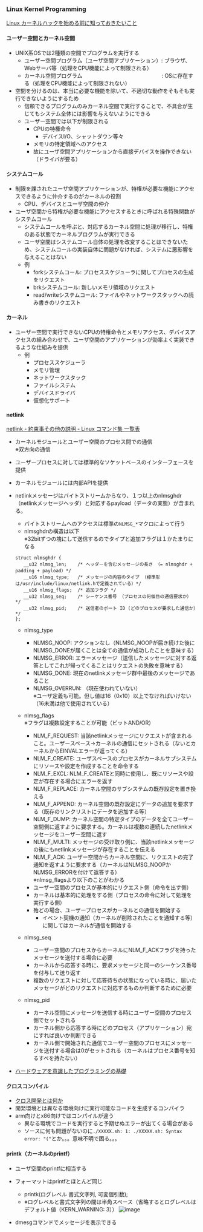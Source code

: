 ### Linux Kernel Programming
[Linux カーネルハックを始める前に知っておきたいこと](https://yasukata.hatenablog.com/entry/2020/07/09/083822)
#### ユーザー空間とカーネル空間
- UNIX系OSでは2種類の空間でプログラムを実行する
  - ユーザー空間プログラム（ユーザ空間アプリケーション）: ブラウザ、Webサーバ等（処理をCPU機能によって制限される）
  - カーネル空間プログラム　　　　　　　　　　　　　　　: OSに存在する（処理をCPU機能によって制限されない）
- 空間を分けるのは、本当に必要な機能を除いて、不適切な動作をそもそも実行できないようにするため
  - 信頼できるプログラムのみカーネル空間で実行することで、不具合が生じてもシステム全体には影響を与えないようにできる
  - ユーザー空間では以下が制限される
    - CPUの特権命令
      - デバイスI/O、シャットダウン等々
    - メモリの特定領域へのアクセス
    - 故にユーザ空間アプリケーションから直接デバイスを操作できない（ドライバが要る）

#### システムコール
- 制限を課されたユーザ空間アプリケーションが、特権が必要な機能にアクセスできるように仲介するのがカーネルの役割
  - CPU、デバイスとユーザ空間の仲介
- ユーザ空間から特権が必要な機能にアクセスするときに呼ばれる特殊関数がシステムコール
  - システムコールを呼ぶと、対応するカーネル空間に処理が移行し、特権のある状態でカーネルプログラムが実行できる
  - ユーザ空間はシステムコール自体の処理を改変することはできないため、システムコールの実装自体に問題がなければ、システムに悪影響を与えることはない
  - 例
    - forkシステムコール:  プロセススケジューラに関してプロセスの生成をリクエスト
    - brkシステムコール:   新しいメモリ領域のリクエスト
    - read/writeシステムコール:  ファイルやネットワークスタックへの読み書きのリクエスト

#### カーネル
- ユーザー空間で実行できないCPUの特権命令とメモリアクセス、デバイスアクセスの組み合わせで、ユーザ空間のアプリケーションが効率よく実装できるような仕組みを提供
  - 例
    - プロセススケジューラ
    - メモリ管理
    - ネットワークスタック
    - ファイルシステム
    - デバイスドライバ
    - 仮想化サポート

#### netlink
[netlink - 約束事その他の説明 - Linux コマンド集 一覧表](https://kazmax.zpp.jp/cmd/n/netlink.7.html)
- カーネルモジュールとユーザー空間のプロセス間での通信  
  ※双方向の通信
- ユーザープロセスに対しては標準的なソケットベースのインターフェースを提供
- カーネルモジュールには内部APIを提供
- netlinkメッセージはバイトストリームからなり、１つ以上のnlmsghdr（netlinkメッセージヘッダ）と対応するpayload（データの実態）が含まれる。
  - バイトストリームへのアクセスは標準の`NLMSG_*`マクロによって行う  
  - nlmsghdrの構造は以下  
    ※32bitずつの塊にして送信するのでタイプと追加フラグは１かたまりになる
  ```
  struct nlmsghdr {
     __u32 nlmsg_len;    /* ヘッダーを含むメッセージの長さ （= nlmsghdr + padding + payload）*/
     __u16 nlmsg_type;   /* メッセージの内容のタイプ （標準形は/usr/include/linux/netlink.hで定義されている）*/
     __u16 nlmsg_flags;  /* 追加フラグ */
     __u32 nlmsg_seq;    /* シーケンス番号 （プロセスの何個目の通信要求か）*/
     __u32 nlmsg_pid;    /* 送信者のポート ID (どのプロセスが要求した通信か）*/
  };
  ```
  - nlmsg_type  
    - NLMSG_NOOP:     アクションなし（NLMSG_NOOPが届き続けた後にNLMSG_DONEが届くことは全ての通信が成功したことを意味する）
    - NLMSG_ERROR:    エラーメッセージ（送信したメッセージに対する返答としてこれが帰ってくることはリクエストの失敗を意味する）
    - NLMSG_DONE:     現在のnetlinkメッセージ群中最後のメッセージであること
    - NLMSG_OVERRUN:  （現在使われていない）  
    ※ユーザ定義も可能。但し値は16（0x10）以上でなければいけない（16未満は他で使用されている）
    
  - nlmsg_flags  
    ※フラグは複数設定することが可能（ビットAND/OR） 
    - NLM_F_REQUEST:  当該netlinkメッセージにリクエストが含まれること。ユーザースペース→カーネルの通信にセットされる（ないとカーネルからEINVALエラーが返ってくる）
    - NLM_F_CREATE:   ユーザスペースのプロセスがカーネルサブシステムにリソースや設定を作成することを命令する
    - NLM_F_EXCL:     NLM_F_CREATEと同時に使用し、既にリソースや設定が存在する場合にエラーを返す
    - NLM_F_REPLACE:  カーネル空間のサブシステムの既存設定を置き換える
    - NLM_F_APPEND:   カーネル空間の既存設定にデータの追加を要求する（既存のリンクリストにデータを追加する等）
    - NLM_F_DUMP:     カーネル空間の特定タイプのデータを全てユーザー空間側に返すように要求する。カーネルは複数の連続したnetlinkメッセージをユーザー空間に返す
    - NLM_F_MULTI:    メッセージの受け取り側に、当該netlinkメッセージの後にもnetlinkメッセージが存在することを伝える
    - NLM_F_ACK:      ユーザー空間からカーネル空間に、リクエストの完了通知を返すように要求する（カーネルはNLMSG_NOOPかNLMSG_ERRORを付けて返答する）  
    ※nlmsg_flagsより以下のことがわかる
    - ユーザー空間のプロセスが基本的にリクエスト側（命令を出す側）
    - カーネルは基本的に処理をする側（プロセスの命令に対して処理を実行する側）
    - 殆どの場合、ユーザープロセスがカーネルとの通信を開始する
      - イベント契機の通知（カーネルが削除されたことを通知する等）に関してはカーネルが通信を開始する
  
  - nlmsg_seq
    - ユーザー空間のプロセスからカーネルにNLM_F_ACKフラグを持ったメッセージを送付する場合に必要
    - カーネルから応答する時に、要求メッセージと同一のシーケンス番号を付与して送り返す
    - 複数のリクエストに対して応答待ちの状態になっている時に、届いたメッセージがどのリクエストに対応するものか判断するために必要
  
  - nlmsg_pid
    - カーネル空間にメッセージを送信する時にユーザー空間のプロセス側でセットされる
    - カーネル側から応答する時にどのプロセス（アプリケーション）宛にすれば良いか判断できる
    - カーネル側で開始された通信でユーザー空間のプロセスにメッセージを送付する場合は0がセットされる（カーネルはプロセス番号を知るすべを持たない）

- [ハードウェアを意識したプログラミングの基礎](http://www.kumikomi.net/archives/2008/04/07hard1.php)

#### クロスコンパイル
- [クロス開発とは何か](https://www.cqpub.co.jp/interface/sample/200501/if0501_chap1.pdf)
- 開発環境とは異なる環境向けに実行可能なコードを生成するコンパイラ
- arm向けとx86向けではコンパイルが違う
  - 異なる環境でコードを実行すると予期せぬエラーが出てくる場合がある
  - ソースに何も問題がないのに`./XXXXX.sh: 1: ./XXXXX.sh: Syntax error: "("`とか。。。意味不明で困る。。。

#### printk（カーネルのprintf）
- ユーザ空間のprintfに相当する
- フォーマットはprintfとほとんど同じ
  - printk(ログレベル 書式文字列, 可変個引数);
  - ※ログレベルと書式文字列の間は半角スペース（省略するとログレベルはデフォルト値（KERN_WARNING: 3））
  ![image](https://user-images.githubusercontent.com/6058309/207872940-981c4c4f-c957-4a75-92d4-e8df07bd948a.png)
  
- dmesgコマンドでメッセージを表示できる
